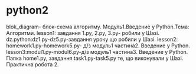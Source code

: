 # python2
blok_diagram- блок-схема алгоритму. Модуль1.Введение у Python.Тема: Алгоритми.
lesson1: завдання 1.py, 2.py, 3.py- робили у Шазі.
 dz.python:dz1.py-dz5.py-завдання уроку що робили у Шазі.
 lesson2: homework1.py-homework5.py- д/з модуль1 частина2. Введение у Python.
 lesson3:modul1.py-modul6.py-д/з модуль1 частина3. Введение у Python.
 Папка home1.py, завдання task1.py-task5.py те, що виконували у Шазі. Практична робота 2.